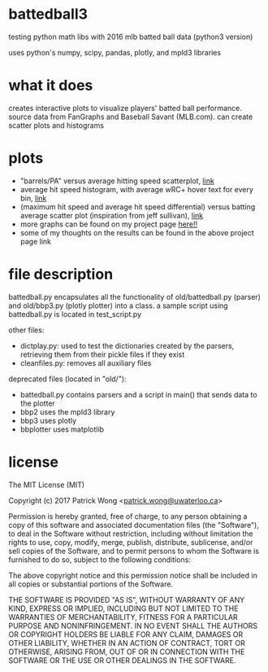 # battedball3
testing python math libs with 2016 mlb batted ball data (python3 version)

uses python's numpy, scipy, pandas, plotly, and mpld3 libraries

# what it does
creates interactive plots to visualize players' batted ball performance. source data from FanGraphs and Baseball Savant (MLB.com). can create scatter plots and histograms


# plots
- "barrels/PA" versus average hitting speed scatterplot, [link](https://patwong.github.io/bb/brl_pa_vs_avg_hit_speed.html)
- average hit speed histogram, with average wRC+ hover text for every bin, [link](https://patwong.github.io/bb/avg_hit_speed_hist.html)
- (maximum hit speed and average hit speed differential) versus batting average scatter plot (inspiration from jeff sullivan), [link](https://patwong.github.io/bb/max_bb_ahs_ba.html)
- more graphs can be found on my project page [here!!](https://patwong.github.io/mlb_page.htmll)
- some of my thoughts on the results can be found in the above project page link


# file description
battedball.py encapsulates all the functionality of old/battedball.py (parser) and old/bbp3.py (plotly plotter) into a class. a sample script using battedball.py is located in test_script.py

other files:
- dictplay.py: used to test the dictionaries created by the parsers, retrieving them from their pickle files if they exist
- cleanfiles.py: removes all auxiliary files

deprecated files (located in "old/"):
- battedball.py contains parsers and a script in main() that sends data to the plotter
- bbp2 uses the mpld3 library
- bbp3 uses plotly
- bbplotter uses matplotlib

# license

The MIT License (MIT)

Copyright (c) 2017 Patrick Wong \<<patrick.wong@uwaterloo.ca>\>

Permission is hereby granted, free of charge, to any person obtaining a copy
of this software and associated documentation files (the "Software"), to deal
in the Software without restriction, including without limitation the rights
to use, copy, modify, merge, publish, distribute, sublicense, and/or sell
copies of the Software, and to permit persons to whom the Software is
furnished to do so, subject to the following conditions:

The above copyright notice and this permission notice shall be included in all
copies or substantial portions of the Software.

THE SOFTWARE IS PROVIDED "AS IS", WITHOUT WARRANTY OF ANY KIND, EXPRESS OR
IMPLIED, INCLUDING BUT NOT LIMITED TO THE WARRANTIES OF MERCHANTABILITY,
FITNESS FOR A PARTICULAR PURPOSE AND NONINFRINGEMENT. IN NO EVENT SHALL THE
AUTHORS OR COPYRIGHT HOLDERS BE LIABLE FOR ANY CLAIM, DAMAGES OR OTHER
LIABILITY, WHETHER IN AN ACTION OF CONTRACT, TORT OR OTHERWISE, ARISING FROM,
OUT OF OR IN CONNECTION WITH THE SOFTWARE OR THE USE OR OTHER DEALINGS IN THE
SOFTWARE.
